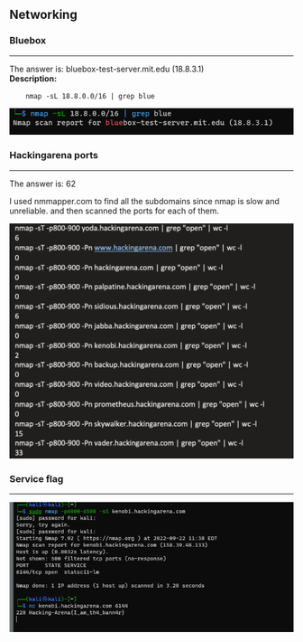 ## Networking 

### Bluebox

--------------------------------------
 The answer is: bluebox-test-server.mit.edu (18.8.3.1)
 <br>
<b>Description:</b>
 
  
        nmap -sL 18.8.0.0/16 | grep blue

![""](./IIK/bluebox.png?raw=true)


### Hackingarena ports
 ----------------------------------------------

 The answer is: 62

 I used nmmapper.com to find all the subdomains since nmap is slow and unreliable.
 and then scanned the ports for each of them.

!["ffs"](./IIK/network2.png)




### Service flag
 ----------------------------------------------

!["ffs"](./IIK/network3.png)


